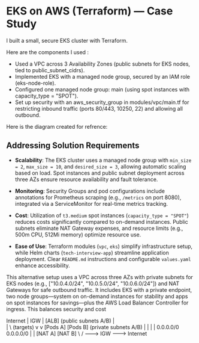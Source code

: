 # EKS on AWS (Terraform) — Case Study

I built a small, secure EKS cluster with Terraform.

Here are the components I used :
- Used a VPC across 3 Availability Zones (public subnets for EKS nodes, tied to public_subnet_cidrs).
- Implemented EKS with a managed node group, secured by an IAM role (eks-node-role).
- Configured one managed node group: main (using spot instances with capacity_type = "SPOT").
- Set up security with an aws_security_group in modules/vpc/main.tf for restricting inbound traffic (ports 80/443, 10250, 22) and allowing all outbound.

Here is the diagram created for refrence:

## Addressing Solution Requirements

- **Scalability**: The EKS cluster uses a managed node group with `min_size = 2`, `max_size = 10`, and `desired_size = 3`, allowing automatic scaling based on load. Spot instances and public subnet deployment across three AZs ensure resource availability and fault tolerance.

- **Monitoring**: Security Groups and pod configurations include annotations for Prometheus scraping (e.g., `/metrics` on port 8080), integrated via a ServiceMonitor for real-time metrics tracking.

- **Cost**: Utilization of `t3.medium` spot instances (`capacity_type = "SPOT"`) reduces costs significantly compared to on-demand instances. Public subnets eliminate NAT Gateway expenses, and resource limits (e.g., 500m CPU, 512Mi memory) optimize resource use.

- **Ease of Use**: Terraform modules (`vpc`, `eks`) simplify infrastructure setup, while Helm charts (`tech-interview-app`) streamline application deployment. Clear `README.md` instructions and configurable `values.yaml` enhance accessibility.


This alternative setup uses a VPC across three AZs with private subnets for EKS nodes (e.g., ["10.0.4.0/24", "10.0.5.0/24", "10.0.6.0/24"]) and NAT Gateways for safe outbound traffic. It includes EKS with a private endpoint, two node groups—system on on-demand instances for stability and apps on spot instances for savings—plus the AWS Load Balancer Controller for ingress. This balances security and cost 

Internet
   |
  IGW
   |
 [ALB] (public subnets A/B)
   | \
   |  \  (targets)
   v   v
[Pods A]   [Pods B]  (private subnets A/B)
   |          |
   |          |
0.0.0.0/0  0.0.0.0/0
  |          |
[NAT A]    [NAT B]
   \        /
     ---> IGW ---> Internet
